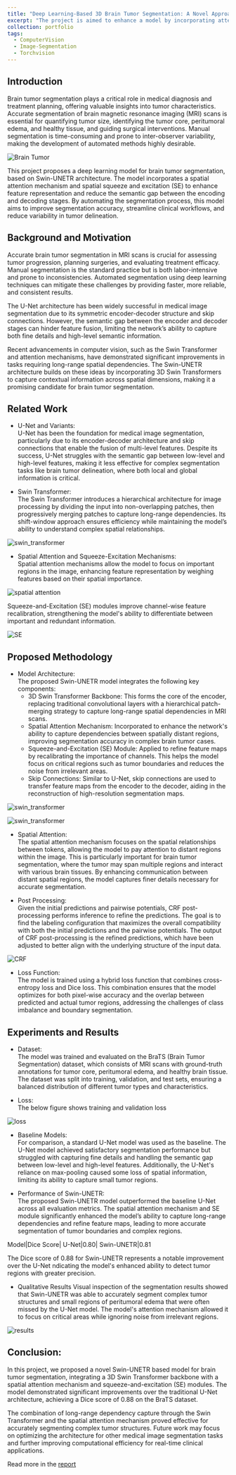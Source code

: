 ```yaml
---
title: "Deep Learning-Based 3D Brain Tumor Segmentation: A Novel Approach for Accurate and Efficient Diagnosis"
excerpt: "The project is aimed to enhance a model by incorporating attention mechanism to existing Swin-UNETR for brain tumor image segmentation.[![Brain Tumor](https://navoditamathur.github.io/files/10..png)](https://navoditamathur.github.io/portfolio/Research-Tumor-Segmentation/)"
collection: portfolio
tags: 
  - ComputerVision
  - Image-Segmentation
  - Torchvision
---
```


Introduction
------
Brain tumor segmentation plays a critical role in medical diagnosis and treatment planning, offering valuable insights into tumor characteristics. Accurate segmentation of brain magnetic resonance imaging (MRI) scans is essential for quantifying tumor size, identifying the tumor core, peritumoral edema, and healthy tissue, and guiding surgical interventions. Manual segmentation is time-consuming and prone to inter-observer variability, making the development of automated methods highly desirable.

![Brain Tumor](https://navoditamathur.github.io/files/2078_braintumor.png)

This project proposes a deep learning model for brain tumor segmentation, based on Swin-UNETR architecture. The model incorporates a spatial attention mechanism and spatial squeeze and excitation (SE) to enhance feature representation and reduce the semantic gap between the encoding and decoding stages. By automating the segmentation process, this model aims to improve segmentation accuracy, streamline clinical workflows, and reduce variability in tumor delineation.

Background and Motivation
------
Accurate brain tumor segmentation in MRI scans is crucial for assessing tumor progression, planning surgeries, and evaluating treatment efficacy. Manual segmentation is the standard practice but is both labor-intensive and prone to inconsistencies. Automated segmentation using deep learning techniques can mitigate these challenges by providing faster, more reliable, and consistent results.

The U-Net architecture has been widely successful in medical image segmentation due to its symmetric encoder-decoder structure and skip connections. However, the semantic gap between the encoder and decoder stages can hinder feature fusion, limiting the network’s ability to capture both fine details and high-level semantic information.

Recent advancements in computer vision, such as the Swin Transformer and attention mechanisms, have demonstrated significant improvements in tasks requiring long-range spatial dependencies. The Swin-UNETR architecture builds on these ideas by incorporating 3D Swin Transformers to capture contextual information across spatial dimensions, making it a promising candidate for brain tumor segmentation.

Related Work
------
- U-Net and Variants: <br/>
U-Net has been the foundation for medical image segmentation, particularly due to its encoder-decoder architecture and skip connections that enable the fusion of multi-level features. Despite its success, U-Net struggles with the semantic gap between low-level and high-level features, making it less effective for complex segmentation tasks like brain tumor delineation, where both local and global information is critical.

- Swin Transformer: <br/>
The Swin Transformer introduces a hierarchical architecture for image processing by dividing the input into non-overlapping patches, then progressively merging patches to capture long-range dependencies. Its shift-window approach ensures efficiency while maintaining the model’s ability to understand complex spatial relationships.

![swin_transformer](https://navoditamathur.github.io/files/swintransformer.png)

- Spatial Attention and Squeeze-Excitation Mechanisms: <br/>
Spatial attention mechanisms allow the model to focus on important regions in the image, enhancing feature representation by weighing features based on their spatial importance.

![spatial attention](https://navoditamathur.github.io/files/2078_attention.png)

Squeeze-and-Excitation (SE) modules improve channel-wise feature recalibration, strengthening the model's ability to differentiate between important and redundant information.

![SE](https://navoditamathur.github.io/files/2078_SE.png)

Proposed Methodology
------
- Model Architecture:<br/>
The proposed Swin-UNETR model integrates the following key components:
  - 3D Swin Transformer Backbone: This forms the core of the encoder, replacing traditional convolutional layers with a hierarchical patch-merging strategy to capture long-range spatial dependencies in MRI scans.
  - Spatial Attention Mechanism: Incorporated to enhance the network's ability to capture dependencies between spatially distant regions, improving segmentation accuracy in complex brain tumor cases.
  - Squeeze-and-Excitation (SE) Module: Applied to refine feature maps by recalibrating the importance of channels. This helps the model focus on critical regions such as tumor boundaries and reduces the noise from irrelevant areas.
  - Skip Connections: Similar to U-Net, skip connections are used to transfer feature maps from the encoder to the decoder, aiding in the reconstruction of high-resolution segmentation maps.

![swin_transformer](https://navoditamathur.github.io/files/2078_swin-unetr.png)

![swin_transformer](https://navoditamathur.github.io/files/2078_attention_swin-unetr.png)

- Spatial Attention: <br/>
The spatial attention mechanism focuses on the spatial relationships between tokens, allowing the model to pay attention to distant regions within the image. This is particularly important for brain tumor segmentation, where the tumor may span multiple regions and interact with various brain tissues. By enhancing communication between distant spatial regions, the model captures finer details necessary for accurate segmentation.

- Post Processing: <br/>
Given the initial predictions and pairwise potentials, CRF post-processing performs inference to refine the predictions. The goal is to find the labeling configuration that maximizes the overall compatibility with both the initial predictions and the pairwise potentials. The output of CRF post-processing is the refined predictions, which have been adjusted to better align with the underlying structure of the input data.

![CRF](https://navoditamathur.github.io/files/crf.png)

- Loss Function: <br/>
The model is trained using a hybrid loss function that combines cross-entropy loss and Dice loss. This combination ensures that the model optimizes for both pixel-wise accuracy and the overlap between predicted and actual tumor regions, addressing the challenges of class imbalance and boundary segmentation.

Experiments and Results
------
- Dataset:<br/>
The model was trained and evaluated on the BraTS (Brain Tumor Segmentation) dataset, which consists of MRI scans with ground-truth annotations for tumor core, peritumoral edema, and healthy brain tissue. The dataset was split into training, validation, and test sets, ensuring a balanced distribution of different tumor types and characteristics.

- Loss:<br/>
The below figure shows training and validation loss

![loss](https://navoditamathur.github.io/files/2078_loss.png)

- Baseline Models:<br/>
For comparison, a standard U-Net model was used as the baseline. The U-Net model achieved satisfactory segmentation performance but struggled with capturing fine details and handling the semantic gap between low-level and high-level features. Additionally, the U-Net's reliance on max-pooling caused some loss of spatial information, limiting its ability to capture small tumor regions.

- Performance of Swin-UNETR:<br/>
The proposed Swin-UNETR model outperformed the baseline U-Net across all evaluation metrics. The spatial attention mechanism and SE module significantly enhanced the model’s ability to capture long-range dependencies and refine feature maps, leading to more accurate segmentation of tumor boundaries and complex regions.

Model|Dice Score|
U-Net|0.80|
Swin-UNETR|0.81

The Dice score of 0.88 for Swin-UNETR represents a notable improvement over the U-Net ndicating the model's enhanced ability to detect tumor regions with greater precision.

- Qualitative Results
Visual inspection of the segmentation results showed that Swin-UNETR was able to accurately segment complex tumor structures and small regions of peritumoral edema that were often missed by the U-Net model. The model's attention mechanism allowed it to focus on critical areas while ignoring noise from irrelevant regions.

![results](https://navoditamathur.github.io/files/2078_results.png)

Conclusion:
------
In this project, we proposed a novel Swin-UNETR based model for brain tumor segmentation, integrating a 3D Swin Transformer backbone with a spatial attention mechanism and squeeze-and-excitation (SE) modules. The model demonstrated significant improvements over the traditional U-Net architecture, achieving a Dice score of 0.88 on the BraTS dataset.

The combination of long-range dependency capture through the Swin Transformer and the spatial attention mechanism proved effective for accurately segmenting complex tumor structures. Future work may focus on optimizing the architecture for other medical image segmentation tasks and further improving computational efficiency for real-time clinical applications.

Read more in the [report](https://navoditamathur.github.io/files/Introduction_to_Deep_Learning_Project_Report.pdf)
